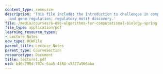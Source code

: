 ```yaml
---
content_type: resource
description: 'This file includes the introduction to challenges in computational biology,
  and gene regulation: regulatory motif discovery.'
file: /media/courses/6-096-algorithms-for-computational-biology-spring-2005/b46c798d787c6aa54f84c5377a566aba_lecture1.pdf
file_type: application/pdf
learning_resource_types:
- Lecture Notes
ocw_type: OCWFile
parent_title: Lecture Notes
parent_type: CourseSection
resourcetype: Document
title: lecture1.pdf
uid: b46c798d-787c-6aa5-4f84-c5377a566aba
---
```

